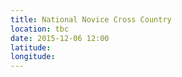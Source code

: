 ```yaml
---
title: National Novice Cross Country
location: tbc
date: 2015-12-06 12:00
latitude: 
longitude: 
---
```

